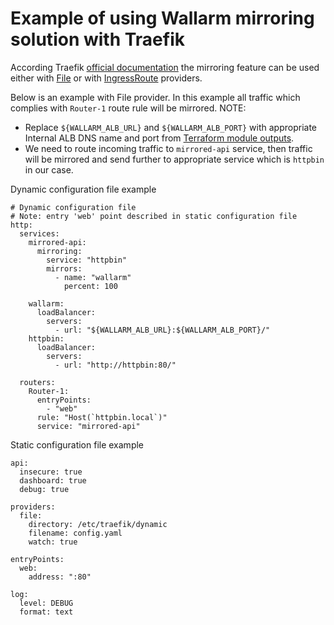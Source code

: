 # Example of using Wallarm mirroring solution with Traefik

According Traefik [official documentation](https://doc.traefik.io/traefik/routing/services/#mirroring-service)
the mirroring feature can be used either with [File](https://doc.traefik.io/traefik/providers/file/) or with
[IngressRoute](https://doc.traefik.io/traefik/providers/kubernetes-crd/) providers.

Below is an example with File provider. In this example all traffic which complies with `Router-1` route rule will be mirrored.
NOTE:
- Replace `${WALLARM_ALB_URL}` and `${WALLARM_ALB_PORT}` with appropriate Internal ALB DNS name and port from [Terraform module outputs](https://registry.terraform.io/modules/wallarm/wallarm/aws/0.9.1?tab=outputs).
- We need to route incoming traffic to `mirrored-api` service, then traffic will be mirrored and send further
to appropriate service which is `httpbin` in our case.

Dynamic configuration file example
```
# Dynamic configuration file
# Note: entry 'web' point described in static configuration file
http:
  services:
    mirrored-api:
      mirroring:
        service: "httpbin"
        mirrors:
          - name: "wallarm"
            percent: 100

    wallarm:
      loadBalancer:
        servers:
          - url: "${WALLARM_ALB_URL}:${WALLARM_ALB_PORT}/"
    httpbin:
      loadBalancer:
        servers:
          - url: "http://httpbin:80/"

  routers:
    Router-1:
      entryPoints:
        - "web"
      rule: "Host(`httpbin.local`)"
      service: "mirrored-api"

```

Static configuration file example
```
api:
  insecure: true
  dashboard: true
  debug: true

providers:
  file:
    directory: /etc/traefik/dynamic
    filename: config.yaml
    watch: true

entryPoints:
  web:
    address: ":80"

log:
  level: DEBUG
  format: text
```
